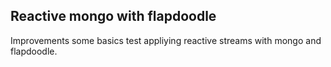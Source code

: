 ## Reactive mongo with flapdoodle

Improvements some basics test appliying reactive streams with mongo and flapdoodle.

